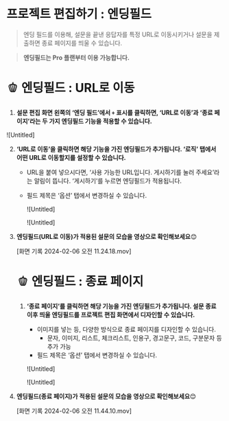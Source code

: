 # 프로젝트 편집하기 : 엔딩필드

> 엔딩 필드를 이용해, 설문을 끝낸 응답자를 특정 URL로 이동시키거나 설문을 제출하면 종료 페이지를 띄울 수 있습니다.

> **엔딩필드는 Pro 플랜부터 이용 가능합니다.**

# 🫑 엔딩필드 : **URL로 이동**

1. **설문 편집 화면 왼쪽의 ‘엔딩 필드’에서 `+` 표시를 클릭하면, ‘URL로 이동’과 ‘종료 페이지’라는 두 가지 엔딩필드 기능을 적용할 수 있습니다.** 

![Untitled]

2. **‘URL로 이동’을 클릭하면 해당 기능을 가진 엔딩필드가 추가됩니다. ‘로직’ 탭에서 어떤 URL로 이동할지를 설정할 수 있습니다.** 
    - URL을 붙여 넣으시다면, ‘사용 가능한 URL입니다. 게시하기를 눌러 주세요’라는 알림이 뜹니다. ‘게시하기’를 누르면 엔딩필드가 적용됩니다.
    - 필드 제목은 ‘옵션’ 탭에서 변경하실 수 있습니다.
        
        ![Untitled]
        
        ![Untitled]

3. **엔딩필드(URL로 이동)가 적용된 설문의 모습을 영상으로 확인해보세요**😊
    
    [화면 기록 2024-02-06 오전 11.24.18.mov]
    
    # 🫑 엔딩필드 : 종료 페이지
    
    1. **‘종료 페이지’를 클릭하면 해당 기능을 가진 엔딩필드가 추가됩니다. 설문 종료 이후 띄울 엔딩필드를 프로젝트 편집 화면에서 디자인할 수 있습니다.** 
        - 이미지를 넣는 등, 다양한 방식으로 종료 페이지를 디자인할 수 있습니다.
            - 문자, 이미지, 리스트, 체크리스트, 인용구, 경고문구, 코드, 구분문자 등 추가 가능
        - 필드 제목은 ‘옵션’ 탭에서 변경하실 수 있습니다.
        
        ![Untitled]
        
        ![Untitled]
        

4. **엔딩필드(종료 페이지)가 적용된 설문의 모습을 영상으로 확인해보세요**😊
    
    [화면 기록 2024-02-06 오전 11.44.10.mov]